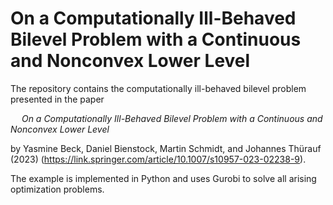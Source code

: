 # On a Computationally Ill-Behaved Bilevel Problem with a Continuous and Nonconvex Lower Level
The repository contains the computationally ill-behaved bilevel problem presented in the paper 

&emsp; _On a Computationally Ill-Behaved Bilevel Problem with a Continuous and Nonconvex Lower Level_

by Yasmine Beck, Daniel Bienstock, Martin Schmidt, and Johannes Thürauf (2023)
(https://link.springer.com/article/10.1007/s10957-023-02238-9).

The example is implemented in Python and uses Gurobi to solve all arising optimization problems.
